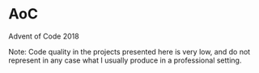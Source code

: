 # AoC
Advent of Code 2018

Note: Code quality in the projects presented here is very low, and do not represent in any case
what I usually produce in a professional setting.
